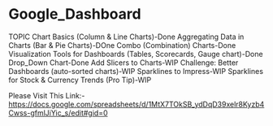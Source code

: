 # Google_Dashboard
TOPIC Chart Basics (Column & Line Charts)-Done Aggregating Data in Charts (Bar & Pie Charts)-DOne Combo (Combination) Charts-Done Visualization Tools for Dashboards (Tables, Scorecards, Gauge chart)-Done Drop_Down Chart-Done Add Slicers to Charts-WIP Challenge: Better Dashboards (auto-sorted charts)-WIP Sparklines to Impress-WIP Sparklines for Stock & Currency Trends (Pro Tip)-WIP

Please Visit This Link:- https://docs.google.com/spreadsheets/d/1MtX7TOkSB_ydDqD39xelr8Kyzb4Cwss-gfmlJiYic_s/edit#gid=0
